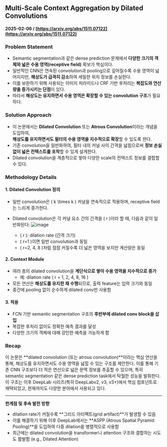 ## Multi-Scale Context Aggregation by Dilated Convolutions  
#### 2025-02-06 / [https://arxiv.org/abs/1511.07122](https://arxiv.org/abs/1511.07122)

### Problem Statement
- Semantic segmentation과 같은 dense prediction 문제에서 **다양한 크기의 객체와 넓은 수용 영역(receptive field)** 확보가 핵심이다.
- 일반적인 CNN은 연속된 convolution과 pooling으로 깊어질수록 수용 영역이 넓어지지만, **해상도가 급격히 감소**하여 세밀한 위치 정보를 손실한다.
- 이를 보완하기 위해 사용되는 이미지 피라미드나 CRF 기반 후처리는 **복잡도와 연산량을 증가시키는 단점**이 있다.
- 따라서 **해상도는 유지하면서 수용 영역은 확장할 수 있는 convolution 구조**가 필요하다.

### Solution Approach
- 이 논문에서는 **Dilated Convolution** 또는 **Atrous Convolution**이라는 개념을 도입하여,  
  **해상도를 유지하면서도 필터의 수용 영역을 지수적으로 확장**할 수 있도록 한다.
- 기존 convolution을 일반화하여, 필터 내의 커널 사이 간격을 넓힘으로써 **정보 손실 없이 넓은 컨텍스트를 포착**할 수 있게 설계한다.
- Dilated convolution을 계층적으로 쌓아 다양한 scale의 컨텍스트 정보를 결합할 수 있다.

### Methodology Details

#### 1. **Dilated Convolution 정의**
- 일반 convolution은 \( k \times k \) 커널을 연속적으로 적용하며, receptive field는 느리게 증가한다.
- Dilated convolution은 각 커널 요소 간의 간격을 \( r \)이라 할 때, 다음과 같이 일반화된다:
![image](https://github.com/user-attachments/assets/73211f9d-b96a-4edc-b216-bea7eefd04c1)


  - \( r \): dilation rate (간격 크기)
  - \( r=1 \)이면 일반 convolution과 동일
  - \( r=2, 4, 8 \)처럼 점점 커질수록 더 넓은 영역을 보지만 계산량은 동일

#### 2. **Context Module**
- 여러 층의 dilated convolution을 **계단식으로 쌓아 수용 영역을 지수적으로 증가**
  - 예: dilation rate \( r = 1, 2, 4, 8, 16 \)
- 모든 연산은 **해상도를 유지한 채 수행**되므로, 출력 feature는 입력 크기와 동일
- 중간에 pooling 없이 순수하게 dilated conv만 사용함

#### 3. **적용**
- FCN 기반 semantic segmentation 구조의 **후반부에 dilated conv block을 삽입**
- 복잡한 후처리 없이도 정확한 예측 결과를 달성
- 다양한 크기의 객체에 대해 강인한 예측을 가능하게 함

### Recap
이 논문은 **dilated convolution (또는 atrous convolution)**이라는 핵심 연산을 통해, 해상도를 유지하면서도 수용 영역을 넓힐 수 있는 구조를 제안한다. 이를 통해 기존 CNN 구조보다 더 적은 연산으로 넓은 문맥 정보를 추출할 수 있으며, 특히 semantic segmentation 같은 dense prediction task에서 탁월한 성능을 발휘한다. 이 구조는 이후 DeepLab 시리즈(특히 DeepLabv2, v3, v3+)에서 핵심 컴포넌트로 채택되었고, 현재까지도 다양한 분야에서 사용되고 있다.

---

**한계점 및 후속 발전 방향**
- dilation rate가 커질수록 **그리드 아티팩트(grid artifact)**가 발생할 수 있음
- 이를 해결하기 위해 이후 DeepLab에서는 **ASPP (Atrous Spatial Pyramid Pooling)**을 도입하여 다중 dilation을 병렬적으로 사용함
- 최근에는 dilated convolution을 transformer나 attention 구조와 결합하는 시도도 활발함 (e.g., Dilated Attention)
